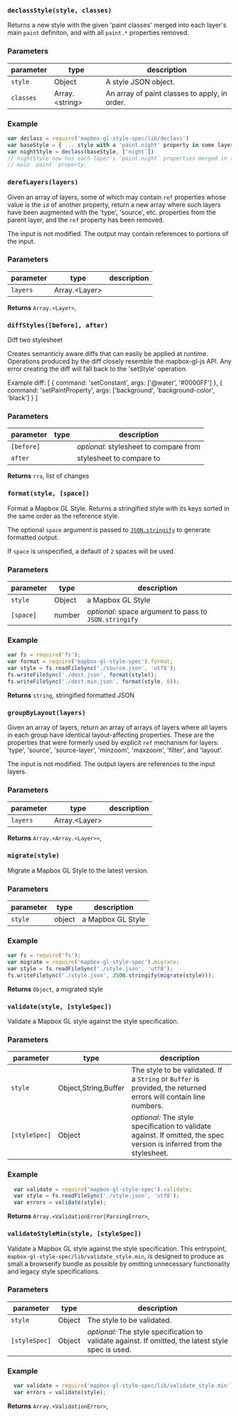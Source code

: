 
### `declassStyle(style, classes)`

Returns a new style with the given 'paint classes' merged into each layer's
main `paint` definiton, and with all `paint.*` properties removed.


### Parameters

| parameter | type              | description                                    |
| --------- | ----------------- | ---------------------------------------------- |
| `style`   | Object            | A style JSON object.                           |
| `classes` | Array\.\<string\> | An array of paint classes to apply, in order.  |


### Example

```js
var declass = require('mapbox-gl-style-spec/lib/declass')
var baseStyle = { ... style with a 'paint.night' property in some layers ... }
var nightStyle = declass(baseStyle, ['night'])
// nightStyle now has each layer's `paint.night` properties merged in to the
// main `paint` property.
```


### `derefLayers(layers)`

Given an array of layers, some of which may contain `ref` properties
whose value is the `id` of another property, return a new array where
such layers have been augmented with the 'type', 'source', etc. properties
from the parent layer, and the `ref` property has been removed.

The input is not modified. The output may contain references to portions
of the input.


### Parameters

| parameter | type             | description |
| --------- | ---------------- | ----------- |
| `layers`  | Array\.\<Layer\> |             |



**Returns** `Array.<Layer>`, 


### `diffStyles([before], after)`

Diff two stylesheet

Creates semanticly aware diffs that can easily be applied at runtime.
Operations produced by the diff closely resemble the mapbox-gl-js API. Any
error creating the diff will fall back to the 'setStyle' operation.

Example diff:
[
    { command: 'setConstant', args: ['@water', '#0000FF'] },
    { command: 'setPaintProperty', args: ['background', 'background-color', 'black'] }
]


### Parameters

| parameter  | type | description                            |
| ---------- | ---- | -------------------------------------- |
| `[before]` |      | _optional:_ stylesheet to compare from |
| `after`    |      | stylesheet to compare to               |



**Returns** `rra`, list of changes


### `format(style, [space])`

Format a Mapbox GL Style.  Returns a stringified style with its keys
sorted in the same order as the reference style.

The optional `space` argument is passed to
[`JSON.stringify`](https://developer.mozilla.org/en-US/docs/Web/JavaScript/Reference/Global_Objects/JSON/stringify)
to generate formatted output.

If `space` is unspecified, a default of `2` spaces will be used.


### Parameters

| parameter | type   | description                                            |
| --------- | ------ | ------------------------------------------------------ |
| `style`   | Object | a Mapbox GL Style                                      |
| `[space]` | number | _optional:_ space argument to pass to `JSON.stringify` |


### Example

```js
var fs = require('fs');
var format = require('mapbox-gl-style-spec').format;
var style = fs.readFileSync('./source.json', 'utf8');
fs.writeFileSync('./dest.json', format(style));
fs.writeFileSync('./dest.min.json', format(style, 0));
```


**Returns** `string`, stringified formatted JSON


### `groupByLayout(layers)`

Given an array of layers, return an array of arrays of layers where all
layers in each group have identical layout-affecting properties. These
are the properties that were formerly used by explicit `ref` mechanism
for layers: 'type', 'source', 'source-layer', 'minzoom', 'maxzoom',
'filter', and 'layout'.

The input is not modified. The output layers are references to the
input layers.


### Parameters

| parameter | type             | description |
| --------- | ---------------- | ----------- |
| `layers`  | Array\.\<Layer\> |             |



**Returns** `Array.<Array.<Layer>>`, 


### `migrate(style)`

Migrate a Mapbox GL Style to the latest version.


### Parameters

| parameter | type   | description       |
| --------- | ------ | ----------------- |
| `style`   | object | a Mapbox GL Style |


### Example

```js
var fs = require('fs');
var migrate = require('mapbox-gl-style-spec').migrate;
var style = fs.readFileSync('./style.json', 'utf8');
fs.writeFileSync('./style.json', JSON.stringify(migrate(style)));
```


**Returns** `Object`, a migrated style


### `validate(style, [styleSpec])`

Validate a Mapbox GL style against the style specification.


### Parameters

| parameter     | type                   | description                                                                                                                |
| ------------- | ---------------------- | -------------------------------------------------------------------------------------------------------------------------- |
| `style`       | Object\,String\,Buffer | The style to be validated. If a `String`     or `Buffer` is provided, the returned errors will contain line numbers.       |
| `[styleSpec]` | Object                 | _optional:_ The style specification to validate against.     If omitted, the spec version is inferred from the stylesheet. |


### Example

```js
  var validate = require('mapbox-gl-style-spec').validate;
  var style = fs.readFileSync('./style.json', 'utf8');
  var errors = validate(style);
```


**Returns** `Array.<ValidationError|ParsingError>`, 


### `validateStyleMin(style, [styleSpec])`

Validate a Mapbox GL style against the style specification. This entrypoint,
`mapbox-gl-style-spec/lib/validate_style.min`, is designed to produce as
small a browserify bundle as possible by omitting unnecessary functionality
and legacy style specifications.


### Parameters

| parameter     | type   | description                                                                                             |
| ------------- | ------ | ------------------------------------------------------------------------------------------------------- |
| `style`       | Object | The style to be validated.                                                                              |
| `[styleSpec]` | Object | _optional:_ The style specification to validate against.     If omitted, the latest style spec is used. |


### Example

```js
  var validate = require('mapbox-gl-style-spec/lib/validate_style.min');
  var errors = validate(style);
```


**Returns** `Array.<ValidationError>`, 


